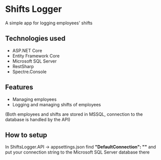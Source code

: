 # Shifts Logger
A simple app for logging employees' shifts

## Technologies used
- ASP.NET Core
- Entity Framework Core
- Microsoft SQL Server
- RestSharp
- Spectre.Console

## Features
- Managing employees
- Logging and managing shifts of employees

(Both employees and shifts are stored in MSSQL, connection to the database is handled by the API)

## How to setup
In ShiftsLogger.API -> appsettings.json find **"DefaultConnection": ""** and put your connection string to the Microsoft SQL Server database there
